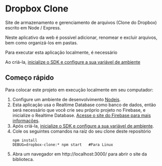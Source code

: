 # Dropbox Clone

Site de armazenamento e gerenciamento de arquivos (Clone do Dropbox) escrito em Node / Express. 

Neste aplicativo da web é possível adicionar, renomear e excluir arquivos, bem como organizá-los em pastas.

Para executar esta aplicação localmente, é necessário 

Ao criá-la, [inicialize o SDK e configure a sua variável de ambiente](https://firebase.google.com/docs/admin/setup?authuser=0#initialize-sdk)

## Começo rápido 

Para colocar este projeto em execução localmente em seu computador:

1. Configure um ambiente de desenvolvimento [Nodejs](https://developer.mozilla.org/pt-BR/docs/Learn/Server-side/Express_Nodejs/development_environment).
2. Esta aplicação usa o Realtime Database como banco de dados, então será necessário que você crie seu próprio projeto no Firebase, e inicialize o Realtime Database. [Acesse o site do Firebase para mais informações](https://firebase.google.com/docs/database).
3. Após criá-la, [inicialize o SDK e configure a sua variável de ambiente](https://firebase.google.com/docs/admin/setup?authuser=0#initialize-sdk).
4. Cole os seguintes comandos na raíz do seu clone deste repositório
   ```
   npm install
   DEBUG=dropbox-clone:* npm start   #Para Linux
   ```
1. Abra um navegador em  http://localhost:3000/ para abrir o site da biblioteca.